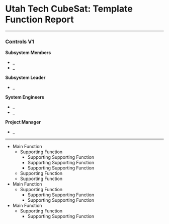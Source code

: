 # Utah Tech CubeSat: Template Function Report
---
### Controls V1
**Subsystem Members**
* _
* _

**Subsystem Leader**
* _

**System Engineers**
* _
* _

**Project Manager**
* _
---
* Main Function
	* Supporting Function
		* Supporting Supporting Function
		* Supporting Supporting Function
		* Supporting Supporting Function
	* Supporting Function
	* Supporting Function
* Main Function
	* Supporting Function
		* Supporting Supporting Function
		* Supporting Supporting Function
* Main Function
	* Supporting Function
		* Supporting Supporting Function